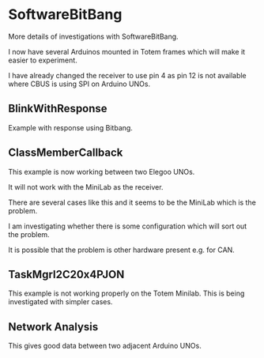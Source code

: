# SoftwareBitBang

More details of investigations with SoftwareBitBang.

I now have several Arduinos mounted in Totem frames which will make it easier to experiment.

I have already changed the receiver to use pin 4 as pin 12 is not available where CBUS is using SPI on Arduino UNOs.

## BlinkWithResponse

Example with response using Bitbang.

## ClassMemberCallback

This example is now working between two Elegoo UNOs.

It will not work with the MiniLab as the receiver.

There are several cases like this and it seems to be the MiniLab which is the problem.

I am investigating whether there is some configuration which will sort out the problem.

It is possible that the problem is other hardware present e.g. for CAN.

## TaskMgrI2C20x4PJON

This example is not working properly on the Totem Minilab. This is being investigated with simpler cases.

## Network Analysis

This gives good data between two adjacent Arduino UNOs.

